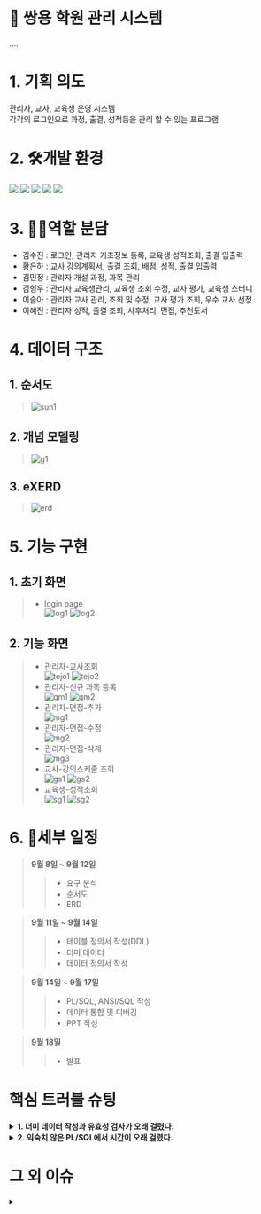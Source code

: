 # :office: 쌍용 학원 관리 시스템
....
# 1. 기획 의도
관리자, 교사, 교육생 운영 시스템<br>
각각의 로그인으로 과정, 출결, 성적등을 관리 할 수 있는 프로그램

# 2. 🛠개발 환경
 
<img src="https://img.shields.io/badge/Oracle-F80000?style=for-the-badge&logo=oracle&logoColor=white"> <img src="https://img.shields.io/badge/OracleDeveloper-007396?style=for-the-badge&logo=devlop&logoColor=white"> <img src="https://img.shields.io/badge/eXERD-C28F2C?style=for-the-badge&logo=exerd&logoColor=white"> <img src="https://img.shields.io/badge/window-0078D4?style=for-the-badge&logo=windows&logoColor=white"> <img src="https://img.shields.io/badge/window-000000?style=for-the-badge&logo=macos&logoColor=white">


# 3. 👯‍♂️역할 분담
- 김수진 : 로그인, 관리자 기초정보 등록, 교육생 성적조회, 출결 입출력<br>
- 황은하 : 교사 강의계획서, 출결 조회, 배점, 성적, 출결 입출력<br>
- 김민정 : 관리자 개설 과정, 과목 관리<br>
- 김형우 : 관리자 교육생관리, 교육생 조회 수정, 교사 평가, 교육생 스터디 <br>
- 이슬아 : 관리자 교사 관리, 조회 및 수정, 교사 평가 조회, 우수 교사 선정<br>
- 이혜진 : 관리자 성적, 출결 조회, 사후처리, 면접, 추천도서<br>

# 4. 데이터 구조
## 1. 순서도
> ![sun1](./images/sun1.png)

## 2. 개념 모델링
> ![g1](./images/g1.png)

## 3. eXERD
> ![erd](./images/erd1.png)

# 5. 기능 구현
## 1. 초기 화면
> - login page <br>
> ![log1](./images/log1.png)
> ![log2](./images/log2.png)

## 2. 기능 화면
> - 관리자-교사조회<br>
> ![tejo1](./images/tejo1.png)
> ![tejo2](./images/tejo2.png)
> - 관리자-신규 과목 등록<br>
> ![gm1](./images/gm1.png)
> ![gm2](./images/gm2.png)
> - 관리자-면접-추가<br>
> ![mg1](./images/mg1.png)
> - 관리자-면접-수정<br>
> ![mg2](./images/mg2.png)
> - 관리자-면접-삭제<br>
> ![mg3](./images/mg3.png)
> - 교사-강의스케줄 조회 <br>
> ![gs1](./images/gs1.png)
> ![gs2](./images/gs2.png)
> - 교육생-성적조회 <br>
> ![sg1](./images/sg1.png)
> ![sg2](./images/sg2.png)


# 6. 📜세부 일정
> <strong>9월 8일 ~ 9월 12일</strong><br>
>> - 요구 분석
>> - 순서도
>> - ERD<br>

> <strong>9월 11일 ~ 9월 14일</strong><br>
>> - 테이블 정의서 작성(DDL)
>> - 더미 데이터 
>> - 데이터 정의서 작성<br>

> <strong>9월 14일 ~ 9월 17일</strong><br>
>> - PL/SQL, ANSI/SQL 작성
>> - 데이터 통합 및 디버깅
>> - PPT 작성<br>

> <strong>9월 18일</strong><br>
>> - 발표 <br>
  
  # 핵심 트러블 슈팅
<details>
<summary> <strong>1. 더미 데이터 작성과 유효성 검사가 오래 걸렸다.</strong> </summary>
  - 출결 더미 데이터가 약 7만개 였고 그 데이터들을 insert문으로 바꾸는데 시간이 오래 걸렸다.<br>하지만 자바 파일 입출력으로 한번 코드를 짜 놓아 시간이 그나마 단축 되었다.<br><br>
</details>
<details>
<summary> <strong>2. 익숙치 않은 PL/SQL에서 시간이 오래 걸렸다.</strong> </summary>
  - PL/SQL이 자바와 비교하자면 변수,메소드,조건문등을 구현할 수 있는 코드 인데 사용법이 익숙치 않아 CRUD만 하는데도 오래 걸렸다<br><br>
</details>

# 그 외 이슈
<details>
<summary><strong>
  </strong> </summary>
 <br>
</details>
  
  

  
